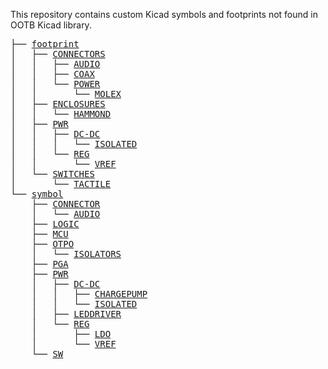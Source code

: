 This repository contains custom Kicad symbols and footprints not found in OOTB Kicad library. 

<!DOCTYPE html>
<html>

<body>
<pre>
├── <a class="DIR" href="/footprint/">footprint</a>
│   ├── <a class="DIR" href="/footprint/CONNECTORS/">CONNECTORS</a>
│   │   ├── <a class="DIR" href="/footprint/CONNECTORS/AUDIO/">AUDIO</a>
│   │   ├── <a class="DIR" href="/footprint/CONNECTORS/COAX/">COAX</a>
│   │   └── <a class="DIR" href="/footprint/CONNECTORS/POWER/">POWER</a>
│   │   &nbsp;&nbsp;&nbsp; └── <a class="DIR" href="/footprint/CONNECTORS/POWER/MOLEX/">MOLEX</a>
│   ├── <a class="DIR" href="/footprint/ENCLOSURES/">ENCLOSURES</a>
│   │   └── <a class="DIR" href="/footprint/ENCLOSURES/HAMMOND/">HAMMOND</a>
│   ├── <a class="DIR" href="/footprint/PWR/">PWR</a>
│   │   ├── <a class="DIR" href="/footprint/PWR/DC-DC/">DC-DC</a>
│   │   │   └── <a class="DIR" href="/footprint/PWR/DC-DC/ISOLATED/">ISOLATED</a>
│   │   └── <a class="DIR" href="/footprint/PWR/REG/">REG</a>
│   │   &nbsp;&nbsp;&nbsp; └── <a class="DIR" href="/footprint/PWR/REG/VREF/">VREF</a>
│   └── <a class="DIR" href="/footprint/SWITCHES/">SWITCHES</a>
│   &nbsp;&nbsp;&nbsp; └── <a class="DIR" href="/footprint/SWITCHES/TACTILE/">TACTILE</a>
└── <a class="DIR" href="/symbol/">symbol</a>
&nbsp;&nbsp;&nbsp; ├── <a class="DIR" href="/symbol/CONNECTOR/">CONNECTOR</a>
&nbsp;&nbsp;&nbsp; │   └── <a class="DIR" href="/symbol/CONNECTOR/AUDIO/">AUDIO</a>
&nbsp;&nbsp;&nbsp; ├── <a class="DIR" href="/symbol/LOGIC/">LOGIC</a>
&nbsp;&nbsp;&nbsp; ├── <a class="DIR" href="/symbol/MCU/">MCU</a>
&nbsp;&nbsp;&nbsp; ├── <a class="DIR" href="/symbol/OTPO/">OTPO</a>
&nbsp;&nbsp;&nbsp; │   └── <a class="DIR" href="/symbol/OTPO/ISOLATORS/">ISOLATORS</a>
&nbsp;&nbsp;&nbsp; ├── <a class="DIR" href="/symbol/PGA/">PGA</a>
&nbsp;&nbsp;&nbsp; ├── <a class="DIR" href="/symbol/PWR/">PWR</a>
&nbsp;&nbsp;&nbsp; │   ├── <a class="DIR" href="/symbol/PWR/DC-DC/">DC-DC</a>
&nbsp;&nbsp;&nbsp; │   │   ├── <a class="DIR" href="/symbol/PWR/DC-DC/CHARGEPUMP/">CHARGEPUMP</a>
&nbsp;&nbsp;&nbsp; │   │   └── <a class="DIR" href="/symbol/PWR/DC-DC/ISOLATED/">ISOLATED</a>
&nbsp;&nbsp;&nbsp; │   ├── <a class="DIR" href="/symbol/PWR/LEDDRIVER/">LEDDRIVER</a>
&nbsp;&nbsp;&nbsp; │   └── <a class="DIR" href="/symbol/PWR/REG/">REG</a>
&nbsp;&nbsp;&nbsp; │   &nbsp;&nbsp;&nbsp; ├── <a class="DIR" href="/symbol/PWR/REG/LDO/">LDO</a>
&nbsp;&nbsp;&nbsp; │   &nbsp;&nbsp;&nbsp; └── <a class="DIR" href="/symbol/PWR/REG/VREF/">VREF</a>
&nbsp;&nbsp;&nbsp; └── <a class="DIR" href="/symbol/SW/">SW</a>

	
</pre>
</body>
</html>
